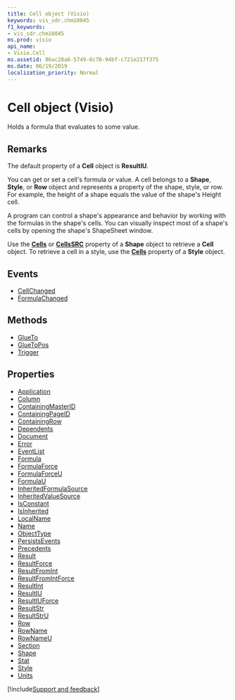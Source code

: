 ```yaml
---
title: Cell object (Visio)
keywords: vis_sdr.chm10045
f1_keywords:
- vis_sdr.chm10045
ms.prod: visio
api_name:
- Visio.Cell
ms.assetid: 06ac28a6-5749-6c70-94bf-c721e217f375
ms.date: 06/19/2019
localization_priority: Normal
---
```



# Cell object (Visio)

Holds a formula that evaluates to some value.


## Remarks

The default property of a **Cell** object is **ResultIU**.

You can get or set a cell's formula or value. A cell belongs to a **Shape**, **Style**, or **Row** object and represents a property of the shape, style, or row. For example, the height of a shape equals the value of the shape's Height cell.

A program can control a shape's appearance and behavior by working with the formulas in the shape's cells. You can visually inspect most of a shape's cells by opening the shape's ShapeSheet window. 

Use the **[Cells](visio.shape.cells.md)** or **[CellsSRC](visio.shape.cellssrc.md)** property of a **Shape** object to retrieve a **Cell** object. To retrieve a cell in a style, use the **[Cells](visio.style.cells.md)** property of a **Style** object.


## Events

-  [CellChanged](Visio.Cell.CellChanged.md)
-  [FormulaChanged](Visio.Cell.FormulaChanged.md)

## Methods

-  [GlueTo](Visio.Cell.GlueTo.md)
-  [GlueToPos](Visio.Cell.GlueToPos.md)
-  [Trigger](Visio.Cell.Trigger.md)

## Properties

-  [Application](Visio.Cell.Application.md)
-  [Column](Visio.Cell.Column.md)
-  [ContainingMasterID](Visio.Cell.ContainingMasterID.md)
-  [ContainingPageID](Visio.Cell.ContainingPageID.md)
-  [ContainingRow](Visio.Cell.ContainingRow.md)
-  [Dependents](Visio.Cell.Dependents.md)
-  [Document](Visio.Cell.Document.md)
-  [Error](Visio.Cell.Error.md)
-  [EventList](Visio.Cell.EventList.md)
-  [Formula](Visio.Cell.Formula.md)
-  [FormulaForce](Visio.Cell.FormulaForce.md)
-  [FormulaForceU](Visio.Cell.FormulaForceU.md)
-  [FormulaU](Visio.Cell.FormulaU.md)
-  [InheritedFormulaSource](Visio.Cell.InheritedFormulaSource.md)
-  [InheritedValueSource](Visio.Cell.InheritedValueSource.md)
-  [IsConstant](Visio.Cell.IsConstant.md)
-  [IsInherited](Visio.Cell.IsInherited.md)
-  [LocalName](Visio.Cell.LocalName.md)
-  [Name](Visio.Cell.Name.md)
-  [ObjectType](Visio.Cell.ObjectType.md)
-  [PersistsEvents](Visio.Cell.PersistsEvents.md)
-  [Precedents](Visio.Cell.Precedents.md)
-  [Result](Visio.Cell.Result.md)
-  [ResultForce](Visio.Cell.ResultForce.md)
-  [ResultFromInt](Visio.Cell.ResultFromInt.md)
-  [ResultFromIntForce](Visio.Cell.ResultFromIntForce.md)
-  [ResultInt](Visio.Cell.ResultInt.md)
-  [ResultIU](Visio.Cell.ResultIU.md)
-  [ResultIUForce](Visio.Cell.ResultIUForce.md)
-  [ResultStr](Visio.Cell.ResultStr.md)
-  [ResultStrU](Visio.Cell.ResultStrU.md)
-  [Row](Visio.Cell.Row.md)
-  [RowName](Visio.Cell.RowName.md)
-  [RowNameU](Visio.Cell.RowNameU.md)
-  [Section](Visio.Cell.Section.md)
-  [Shape](Visio.Cell.Shape.md)
-  [Stat](Visio.Cell.Stat.md)
-  [Style](Visio.Cell.Style.md)
-  [Units](Visio.Cell.Units.md)


[!include[Support and feedback](~/includes/feedback-boilerplate.md)]